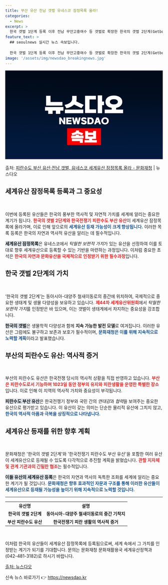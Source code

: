 ```yaml
---
title: 부산 유산 전남 갯벌 유네스코 잠정목록 올라!
categories:
  - News
excerpt: >
  한국 갯벌 1단계 등록 이후 전남 무안고흥여수 등 갯벌로 확장한 한국의 갯벌 2단계(Getbol, Korea…
feature_text: >
  ## seoulnews 실시간 뉴스 속보입니다.

  한국 갯벌 1단계 등록 이후 전남 무안고흥여수 등 갯벌로 확장한 한국의 갯벌 2단계(Getbol, Korea…
image: '/assets/img/newsdao_breakingnews.jpg'
---
```


![뉴스다오 속보](/assets/img/newsdao_breakingnews.jpg)

<p>출처: <a href="https://newsdao.kr/2245" rel="dofollow">피란수도 부산 유산·전남 갯벌, 유네스코 세계유산 잠정목록 올라 - 문화재청</a> | 뉴스다오</p>

<h2 data-ke-size="size26">세계유산 잠정목록 등록과 그 중요성</h2>

<p data-ke-size="size16">&nbsp;</p>

이번에 등록된 유산들은 한국의 풍부한 역사적 및 자연적 가치를 세계에 알리는 중요한 계기가 됩니다. <b><span style="color: #ee2323;">한국의 갯벌 2단계와 한국전쟁기 피란수도 부산 유산</span></b>이 세계유산 잠정목록에 올라가며, 이로 인해 앞으로의 <b><span style="color: #1a5490;">세계유산 등재 가능성이 크게 향상됩니다.</span></b> 이러한 목록 등록은 한국의 자연과 역사적 유산을 알리는 데 필수적입니다. 

<b><span style="background-color: #21538527;">세계유산 잠정목록</span></b>은 유네스코에서 *탁월한 보편적 가치*가 있는 유산을 선정하여 이를 토대로 향후 세계유산으로 등록할 수 있는 기반을 마련하는 과정입니다. 이처럼 중요한 초석은 <b><span style="color: #ee2323;">한국의 자연과 문화유산을 국제적으로 인정받기 위한 필수과정</span></b>입니다. 

<h2 data-ke-size="size26">한국 갯벌 2단계의 가치</h2>

<p data-ke-size="size16">&nbsp;</p>

‘한국의 갯벌 2단계’는 동아시아-대양주 철새이동로의 중간에 위치하여, 국제적으로 중요한 생태계 및 생물 다양성을 보유하고 있습니다. <b><span style="color: #ee2323;">제44차 세계유산위원회</span></b>에서 *탁월한 보편적 가치*를 인정받은 바 있으며, 이는 갯벌이 생태계에서 차지하는 중요성을 강조합니다. 

<b><span style="background-color: #21538527;">한국의 갯벌</span></b>은 생물학적 다양성과 함께 **지속 가능한 발전 모델**로 여겨집니다. 이러한 유산은 그럼에도 불구하고 보존과 보호가 필수적이며, <b><span style="color: #1a5490;">문화재청은 이를 위해 지속적으로 노력할 계획</span></b>이라고 발표했습니다.

<h2 data-ke-size="size26">부산의 피란수도 유산: 역사적 증거</h2>

<p data-ke-size="size16">&nbsp;</p>

부산의 피란수도 유산은 한국전쟁 당시의 역사적 상황을 직접 반영하고 있습니다. <b><span style="color: #ee2323;">부산은 피란수도로서 기능하며 1023일 동안 정부의 유지와 피란생활을 운영한 특별한 장소</span></b>입니다. 이로 인해 이 지역의 역사적 가치와 중요성이 부각됩니다.

<b><span style="background-color: #21538527;">피란수도 부산 유산</span></b>은 한국전쟁기 정부와 국민 간의 *연대감*과 *협력*을 보여주는 중요한 유산으로 평가받고 있습니다. 이 유산이 갖는 의미는 단순한 물리적 유산에 그치지 않고, <b><span style="color: #1a5490;">한국의 역사적 아픔과 극복을 상징적으로 나타냅니다.</span></b>

<h2 data-ke-size="size26">세계유산 등재를 위한 향후 계획</h2>

<p data-ke-size="size16">&nbsp;</p>

문화재청은 '한국의 갯벌 2단계'와 '한국전쟁기 피란수도 부산 유산'을 포함한 여러 유산이 세계유산으로 등재될 수 있도록 다각적으로 추진할 계획을 밝혔습니다. <b><span style="color: #ee2323;">관할 지자체 및 관계 기관과의 긴밀한 협조</span></b>는 필수적입니다.

<b><span style="background-color: #21538527;">이들 유산의 세계유산 등록</span></b>은 한국의 자연과 역사의 독특한 조화를 세계에 알리는 중요한 계기가 될 것입니다. <b><span style="color: #1a5490;">문화재청은 향후 효과적인 자문과 구조를 통해 이러한 유산들이 세계유산으로 등재될 가능성을 높이기 위해 지속적으로 노력할 것입니다.</span></b>

<hr>

<table style="width: 100%;">
    <tr>
        <td style="text-align: center; height: 17px;"><b>유산명</b></td>
        <td style="text-align: center; height: 17px;"><b>설명</b></td>
    </tr>
    <tr>
        <td style="text-align: center; height: 17px;"><b>한국의 갯벌 2단계</b></td>
        <td style="text-align: center; height: 17px;"><b>동아시아-대양주 철새이동로의 중간 기착지</b></td>
    </tr>
    <tr>
        <td style="text-align: center; height: 17px;"><b>부산 피란수도 유산</b></td>
        <td style="text-align: center; height: 17px;"><b>한국전쟁기 피란 생활의 역사적 증거</b></td>
    </tr>
</table>

<p data-ke-size="size16">&nbsp;</p>

이처럼 한국의 유산들이 세계유산 잠정목록에 등록됨으로써, 세계 속에서 그 가치를 인정받는 계기가 되기를 기대합니다. 문의는 문화재청 문화재활용국 세계유산정책과(042-481-3182)로 하시기 바랍니다. 

<a href="https://newsdao.kr/2245">출처: 뉴스다오</a> 

신속 뉴스 바로가기 👉 <a href="https://newsdao.kr" rel="dofollow">https://newsdao.kr</a>


